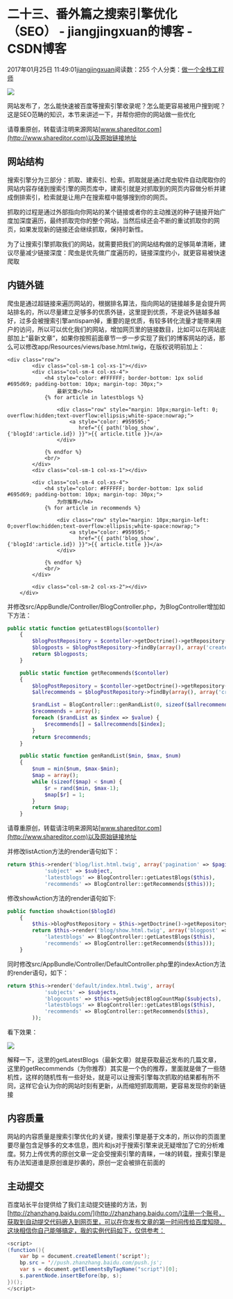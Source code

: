 # 二十三、番外篇之搜索引擎优化（SEO） - jiangjingxuan的博客 - CSDN博客





2017年01月25日 11:49:01[jiangjingxuan](https://me.csdn.net/jiangjingxuan)阅读数：255
个人分类：[做一个全栈工程师](https://blog.csdn.net/jiangjingxuan/article/category/6694850)













![](http://www.shareditor.com/uploads/media/default/0001/01/thumb_112_default_big.jpeg)



网站发布了，怎么能快速被百度等搜索引擎收录呢？怎么能更容易被用户搜到呢？这是SEO范畴的知识，本节来讲述一下，并帮你把你的网站做一些优化

请尊重原创，转载请注明来源网站[www.shareditor.com](http://www.shareditor.com)以及原始链接地址

## 网站结构

搜索引擎分为三部分：抓取、建索引、检索。抓取就是通过爬虫软件自动爬取你的网站内容存储到搜索引擎的网页库中，建索引就是对抓取到的网页内容做分析并建成倒排索引，检索就是让用户在搜索框中能够搜到你的网页。

抓取的过程是通过外部指向你网站的某个链接或者你的主动推送的种子链接开始广度加深度遍历，最终抓取完你的整个网站，当然后续还会不断的重试抓取你的网页，如果发现新的链接还会继续抓取，保持时新性。

为了让搜索引擎抓取我们的网站，就需要把我们的网站结构做的足够简单清晰，建议尽量减少链接深度：爬虫是优先做广度遍历的，链接深度约小，就更容易被快速爬取



## 内链外链

爬虫是通过超链接来遍历网站的，根据排名算法，指向网站的链接越多是会提升网站排名的，所以尽量建立足够多的优质外链，这里提到优质，不是说外链越多越好，过多会被搜索引擎antispam掉，重要的是优质，有较多转化流量才能带来用户的访问，所以可以优化我们的网站，增加网页里的链接数目，比如可以在网站底部加上“最新文章”，如果你按照前面章节一步一步实现了我们的博客网站的话，那么可以修改app/Resources/views/base.html.twig，在版权说明前加上：



```
<div class="row">
        <div class="col-sm-1 col-xs-1"></div>
        <div class="col-sm-4 col-xs-4">
            <h4 style="color: #FFFFFF; border-bottom: 1px solid #695d69; padding-bottom: 10px; margin-top: 30px;">
                最新文章</h4>
            {% for article in latestblogs %}

                <div class="row" style="margin: 10px;margin-left: 0; overflow:hidden;text-overflow:ellipsis;white-space:nowrap;">
                    <a style="color: #959595;"
                       href="{{ path('blog_show', {'blogId':article.id}) }}">{{ article.title }}</a>
                </div>

            {% endfor %}
            <br/>
        </div>
        <div class="col-sm-1 col-xs-1"></div>

        <div class="col-sm-4 col-xs-4">
            <h4 style="color: #FFFFFF; border-bottom: 1px solid #695d69; padding-bottom: 10px; margin-top: 30px;">
                为你推荐</h4>
            {% for article in recommends %}

                <div class="row" style="margin: 10px;margin-left: 0;overflow:hidden;text-overflow:ellipsis;white-space:nowrap;">
                    <a style="color: #959595;"
                       href="{{ path('blog_show', {'blogId':article.id}) }}">{{ article.title }}</a>
                </div>

            {% endfor %}
            <br/>
        </div>

        <div class="col-sm-2 col-xs-2"></div>
    </div>
```

并修改src/AppBundle/Controller/BlogController.php，为BlogController增加如下方法：

```php
public static function getLatestBlogs($contoller)
    {
        $blogPostRepository = $contoller->getDoctrine()->getRepository('AppBundle:BlogPost');
        $blogposts = $blogPostRepository->findBy(array(), array('createTime' => 'DESC'), 5);
        return $blogposts;
    }

    public static function getRecommends($contoller)
    {
        $blogPostRepository = $contoller->getDoctrine()->getRepository('AppBundle:BlogPost');
        $allrecommends = $blogPostRepository->findBy(array(), array('createTime' => 'DESC'), 100);

        $randList = BlogController::genRandList(0, sizeof($allrecommends), 5);
        $recommends = array();
        foreach ($randList as $index => $value) {
            $recommends[] = $allrecommends[$index];
        }
        return $recommends;
    }

    public static function genRandList($min, $max, $num)
    {
        $num = min($num, $max-$min);
        $map = array();
        while (sizeof($map) < $num) {
            $r = rand($min, $max-1);
            $map[$r] = 1;
        }
        return $map;
    }
```

请尊重原创，转载请注明来源网站[www.shareditor.com](http://www.shareditor.com)以及原始链接地址

并修改listAction方法的render语句如下：

```php
return $this->render('blog/list.html.twig', array('pagination' => $pagination,
            'subject' => $subject,
            'latestblogs' => BlogController::getLatestBlogs($this),
            'recommends' => BlogController::getRecommends($this)));
```

修改showAction方法的render语句如下:

```php
public function showAction($blogId)
    {
        $this->blogPostRepository = $this->getDoctrine()->getRepository('AppBundle:BlogPost');
        return $this->render('blog/show.html.twig', array('blogpost' => $this->blogPostRepository->find($blogId),
            'latestblogs' => BlogController::getLatestBlogs($this),
            'recommends' => BlogController::getRecommends($this)));
    }
```

同时修改src/AppBundle/Controller/DefaultController.php里的indexAction方法的render语句，如下：

```php
return $this->render('default/index.html.twig', array(
            'subjects' => $subjects,
            'blogcounts' => $this->getSubjectBlogCountMap($subjects),
            'latestblogs' => BlogController::getLatestBlogs($this),
            'recommends' => BlogController::getRecommends($this),
        ));
```

看下效果：

![](http://www.shareditor.com/uploads/media/my-context/0001/01/02879e933a81e035f3f127cde28d0f480ef5d141.png)



解释一下，这里的getLatestBlogs（最新文章）就是获取最近发布的几篇文章，这里的getRecommends（为你推荐）其实是一个伪的推荐，里面就是做了一些随机性，这样的随机性有一些好处，就是可以让搜索引擎每次抓取的结果都有所不同，这样它会认为你的网站时刻有更新，从而缩短抓取周期，更容易发现你的新链接



## 内容质量

网站的内容质量是搜索引擎优化的关键，搜索引擎是基于文本的，所以你的页面里要尽量包含足够多的文本信息，图片和js对于搜索引擎来说无疑增加了它的分析难度。努力上传优秀的原创文章一定会受搜索引擎的青睐，一味的转载，搜索引擎是有办法知道谁是原创谁是抄袭的，原创一定会被排在前面的



## 主动提交

百度站长平台提供给了我们主动提交链接的方法，到[http://zhanzhang.baidu.com/](http://zhanzhang.baidu.com/)注册一个账号，获取到自动提交代码嵌入到网页里，可以在你发布文章的第一时间传给百度知晓，这块相信你自己能够搞定，我的实例代码如下，仅供参考：

```java
<script>
(function(){
    var bp = document.createElement('script');
    bp.src = '//push.zhanzhang.baidu.com/push.js';
    var s = document.getElementsByTagName("script")[0];
    s.parentNode.insertBefore(bp, s);
})();
</script>
```






